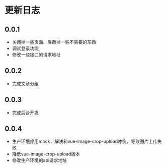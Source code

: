 # 更新日志

## 0.0.1
- 关闭掉一些页面、屏蔽掉一些不需要的东西
- 调试登录功能
- 修改一些接口的请求地址

## 0.0.2
- 完成文章分组

## 0.0.3
- 完成后台开发

## 0.0.4
- 生产环境停用mock，解决和vue-image-crop-upload冲突，导致图片上传失败
- 降低vue-image-crop-upload版本
- 修改生产环境的api请求地址
